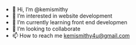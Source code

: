 - 👋 Hi, I’m @kemismithy
- 👀 I’m interested in website development
- 🌱 I’m currently learning front end developmen
- 💞️ I’m looking to collaborate 
- 📫 How to reach me kemismithy4u@gmail.com

<!---
kemismithy/kemismithy is a ✨ special ✨ repository because its `README.md` (this file) appears on your GitHub profile.
You can click the Preview link to take a look at your changes.
--->
